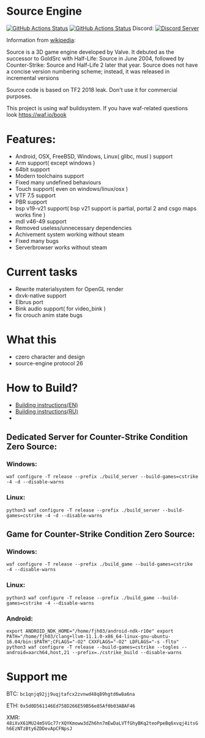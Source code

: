 # Source Engine
[![GitHub Actions Status](https://github.com/nillerusr/source-engine/actions/workflows/build.yml/badge.svg)](https://github.com/nillerusr/source-engine/actions/workflows/build.yml) [![GitHub Actions Status](https://github.com/nillerusr/source-engine/actions/workflows/tests.yml/badge.svg)](https://github.com/nillerusr/source-engine/actions/workflows/tests.yml)
 Discord: [![Discord Server](https://img.shields.io/discord/672055862608658432.svg)](https://discord.gg/hZRB7WMgGw)
 

Information from [wikipedia](https://wikipedia.org/wiki/Source_(game_engine)):

Source is a 3D game engine developed by Valve.
It debuted as the successor to GoldSrc with Half-Life: Source in June 2004,
followed by Counter-Strike: Source and Half-Life 2 later that year.
Source does not have a concise version numbering scheme; instead, it was released in incremental versions

Source code is based on TF2 2018 leak. Don't use it for commercial purposes.

This project is using waf buildsystem. If you have waf-related questions look https://waf.io/book

# Features:
- Android, OSX, FreeBSD, Windows, Linux( glibc, musl ) support
- Arm support( except windows )
- 64bit support
- Modern toolchains support
- Fixed many undefined behaviours
- Touch support( even on windows/linux/osx )
- VTF 7.5 support
- PBR support
- bsp v19-v21 support( bsp v21 support is partial, portal 2 and csgo maps works fine )
- mdl v46-49 support
- Removed useless/unnecessary dependencies
- Achivement system working without steam
- Fixed many bugs
- Serverbrowser works without steam

# Current tasks
- Rewrite materialsystem for OpenGL render
- dxvk-native support
- Elbrus port
- Bink audio support( for video_bink )
- fix crouch anim state bugs

# What this
- czero character and design
- source-engine protocol 26

# How to Build?
- [Building instructions(EN)](https://github.com/nillerusr/source-engine/wiki/Source-Engine-(EN))
- [Building instructions(RU)](https://github.com/nillerusr/source-engine/wiki/Source-Engine-(RU))
- 
## Dedicated Server for Counter-Strike Condition Zero Source:
###  Windows: 
    waf configure -T release --prefix ./build_server --build-games=cstrike -4 -d --disable-warns
###  Linux: 
    python3 waf configure -T release --prefix ./build_server --build-games=cstrike -4 -d --disable-warns

## Game for Counter-Strike Condition Zero Source:
###  Windows: 
    waf configure -T release --prefix ./build_game --build-games=cstrike -4 --disable-warns
###  Linux: 
    python3 waf configure -T release --prefix ./build_game --build-games=cstrike -4 --disable-warns
###  Android: 
    export ANDROID_NDK_HOME="/home/fjh03/android-ndk-r10e" export PATH="/home/fjh03/clang+llvm-11.1.0-x86_64-linux-gnu-ubuntu-16.04/bin:$PATH";CFLAGS="-O2" CXXFLAGS="-O2" LDFLAGS="-s -flto" python3 waf configure -T release --build-games=cstrike --togles --android=aarch64,host,21 --prefix=./cstrike_build --disable-warns

# Support me
BTC: `bc1qnjq92jj9uqjtafcx2zvnwd48q89hgtd6w8a6na`

ETH: `0x5d0D561146Ed758D266E59B56e85Af0b03ABAF46`

XMR: `48iXvX61MU24m5VGc77rXQYKmoww3dZh6hn7mEwDaLVTfGhyBKq2teoPpeBq6xvqj4itsGh6EzNTzBty6ZDDevApCFNpsJ`
